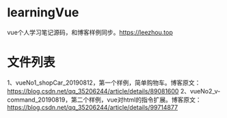 # learningVue
vue个人学习笔记源码，和博客样例同步。https://leezhou.top
# 文件列表
1、vueNo1_shopCar_20190812，第一个样例，简单购物车。博客原文：https://blog.csdn.net/qq_35206244/article/details/89081600
2、vueNo2_v-command_20190819，第二个样例，vue对html的指令扩展。博客原文：https://blog.csdn.net/qq_35206244/article/details/99714877
